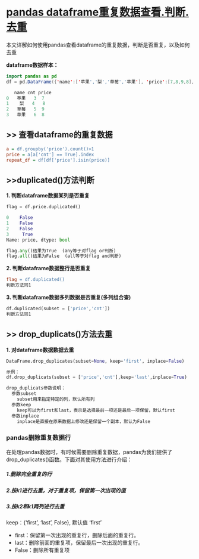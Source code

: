 # [pandas dataframe重复数据查看.判断.去重](https://www.cnblogs.com/trotl/p/11876292.html)

本文详解如何使用pandas查看dataframe的重复数据，判断是否重复，以及如何去重

**dataframe数据样本：**

```java
import pandas as pd
df = pd.DataFrame({'name':['苹果','梨','草莓','苹果'], 'price':[7,8,9,8], 'cnt':[3,4,5,4]})

   name	cnt	price
0	苹果	 3	7
1	 梨	 4	 8
2	草莓	 5	9
3	苹果	 6	8
```

## >> 查看dataframe的重复数据

```ini
a = df.groupby('price').count()>1
price = a[a['cnt'] == True].index
repeat_df = df[df['price'].isin(price)]
```

## >>duplicated()方法判断

**1. 判断dataframe数据某列是否重复**

```python
flag = df.price.duplicated()

0    False
1    False
2    False
3     True
Name: price, dtype: bool

flag.any()结果为True  (any等于对flag or判断)
flag.all()结果为False  (all等于对flag and判断)
```

**2. 判断dataframe数据整行是否重复**

```makefile
flag = df.duplicated()
判断方法同1
```

**3. 判断dataframe数据多列数据是否重复(多列组合查)**

```sql
df.duplicated(subset = ['price','cnt'])
判断方法同1
```

## >> drop_duplicats()方法去重

**1. 对dataframe数据数据去重**

```python
DataFrame.drop_duplicates(subset=None, keep='first', inplace=False)

示例：
df.drop_duplicats(subset = ['price','cnt'],keep='last',inplace=True)

drop_duplicats参数说明：
  参数subset
    subset用来指定特定的列，默认所有列
  参数keep
    keep可以为first和last，表示是选择最前一项还是最后一项保留，默认first
  参数inplace
    inplace是直接在原来数据上修改还是保留一个副本，默认为False
```

### pandas删除重复数据行

在处理pandas数据时，有时候需要删除重复数据，pandas为我们提供了drop_duplicates()函数。下面对其使用方法进行介绍：

##### 1.删除完全重复的行

##### 2.按k1进行去重，对于重复项，保留第一次出现的值

##### 3.按k2和k1两列进行去重

keep：{‘first’, ‘last’, False}, 默认值 ‘first’

* first：保留第一次出现的重复行，删除后面的重复行。
* last：删除前面的重复项，保留最后一次出现的重复行。
* False：删除所有重复项
